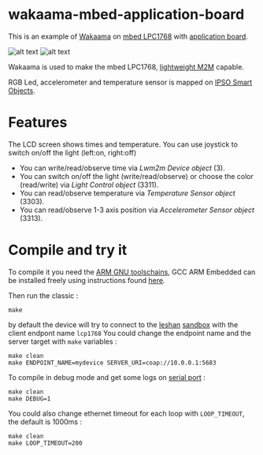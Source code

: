 # wakaama-mbed-application-board
This is an example of [Wakaama](https://github.com/eclipse/wakaama/) on [mbed LPC1768](https://developer.mbed.org/platforms/mbed-LPC1768/#features) with [application board](https://developer.mbed.org/components/mbed-Application-Board/).

![alt text][lpc1768] ![alt text][app_board]

[lpc1768]: https://developer.mbed.org/media/cache/platforms/lpc1768_3.jpg.250x250_q85.jpg "mbed LPC1768"
[app_board]: https://developer.mbed.org/media/uploads/chris/xapp_board_front_small_map1.png.pagespeed.ic.YiEqKsL82J.jpg "mbed application board"

Wakaama is used to make the mbed LPC1768, [lightweight M2M](http://technical.openmobilealliance.org/Technical/technical-information/release-program/current-releases/oma-lightweightm2m-v1-0) capable.

RGB Led, accelerometer and temperature sensor is mapped on [IPSO Smart Objects](http://technical.openmobilealliance.org/Technical/technical-information/omna/lightweight-m2m-lwm2m-object-registry).


# Features
The LCD screen shows times and temperature.
You can use joystick to switch on/off the light (left:on, right:off)

* You can write/read/observe time via _Lwm2m Device object_ (3).
* You can switch on/off the light (write/read/observe) or choose the color (read/write) via _Light Control object_ (3311).
* You can read/observe temperature via _Temperature Sensor object_ (3303).
* You can read/observe 1-3 axis position via _Accelerometer Sensor object_ (3313).

# Compile and try it
To compile it you need the [ARM GNU toolschains](https://launchpad.net/gcc-arm-embedded), 
GCC ARM Embedded can be installed freely using instructions found [here](http://gnuarmeclipse.livius.net/blog/toolchain-install/).

Then run the classic :
```
make
```
by default the device will try to connect to the [leshan](https://github.com/eclipse/leshan) [sandbox](http://leshan.eclipse.org/#/clients) with the client endpont name `lcp1768`
You could change the endpoint name and the server target with `make` variables :
```
make clean
make ENDPOINT_NAME=mydevice SERVER_URI=coap://10.0.0.1:5683
```

To compile in debug mode and get some logs on [serial port](https://developer.mbed.org/handbook/SerialPC#host-interface-and-terminal-application) : 
```
make clean
make DEBUG=1
```

You could also change ethernet timeout for each loop with `LOOP_TIMEOUT`, the default is 1000ms :
```
make clean
make LOOP_TIMEOUT=200
```